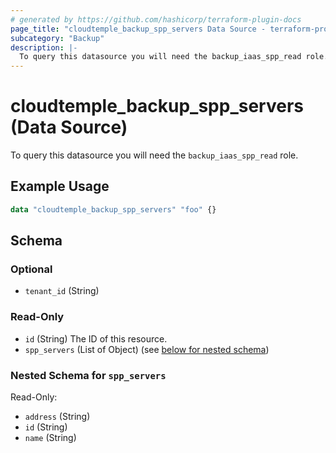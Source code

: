```yaml
---
# generated by https://github.com/hashicorp/terraform-plugin-docs
page_title: "cloudtemple_backup_spp_servers Data Source - terraform-provider-cloudtemple"
subcategory: "Backup"
description: |-
  To query this datasource you will need the backup_iaas_spp_read role.
---
```


# cloudtemple_backup_spp_servers (Data Source)

To query this datasource you will need the `backup_iaas_spp_read` role.

## Example Usage

```terraform
data "cloudtemple_backup_spp_servers" "foo" {}
```

<!-- schema generated by tfplugindocs -->
## Schema

### Optional

- `tenant_id` (String)

### Read-Only

- `id` (String) The ID of this resource.
- `spp_servers` (List of Object) (see [below for nested schema](#nestedatt--spp_servers))

<a id="nestedatt--spp_servers"></a>
### Nested Schema for `spp_servers`

Read-Only:

- `address` (String)
- `id` (String)
- `name` (String)


